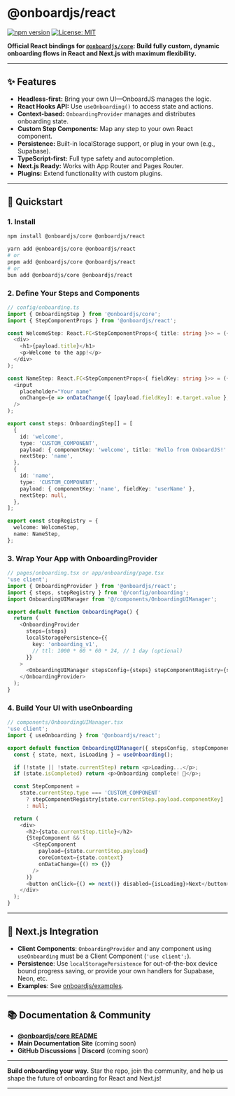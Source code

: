 # @onboardjs/react

[![npm version](https://badge.fury.io/js/%40onboardjs%2Freact.svg)](https://badge.fury.io/js/%40onboardjs%2Freact)
[![License: MIT](https://img.shields.io/badge/License-MIT-yellow.svg)](https://opensource.org/licenses/MIT)

<!-- [![Build Status](https://github.com/your-username/onboardjs/actions/workflows/ci.yml/badge.svg?branch=main&path=packages/react)](...) -->
<!-- [![npm downloads](https://img.shields.io/npm/dm/@onboardjs/react.svg)](https://www.npmjs.com/package/@onboardjs/react) -->

**Official React bindings for [`@onboardjs/core`](https://github.com/Somafet/onboardjs/tree/main/packages/core): Build fully custom, dynamic onboarding flows in React and Next.js with maximum flexibility.**

---

## ✨ Features

- **Headless-first:** Bring your own UI—OnboardJS manages the logic.
- **React Hooks API:** Use `useOnboarding()` to access state and actions.
- **Context-based:** `OnboardingProvider` manages and distributes onboarding state.
- **Custom Step Components:** Map any step to your own React component.
- **Persistence:** Built-in localStorage support, or plug in your own (e.g., Supabase).
- **TypeScript-first:** Full type safety and autocompletion.
- **Next.js Ready:** Works with App Router and Pages Router.
- **Plugins:** Extend functionality with custom plugins.

---

## 🚀 Quickstart

### 1. Install

```bash
npm install @onboardjs/core @onboardjs/react
```

```bash
yarn add @onboardjs/core @onboardjs/react
# or
pnpm add @onboardjs/core @onboardjs/react
# or
bun add @onboardjs/core @onboardjs/react
```

### 2. Define Your Steps and Components

```typescript jsx
// config/onboarding.ts
import { OnboardingStep } from '@onboardjs/core';
import { StepComponentProps } from '@onboardjs/react';

const WelcomeStep: React.FC<StepComponentProps<{ title: string }>> = ({ payload }) => (
  <div>
    <h1>{payload.title}</h1>
    <p>Welcome to the app!</p>
  </div>
);

const NameStep: React.FC<StepComponentProps<{ fieldKey: string }>> = ({ payload, onDataChange }) => (
  <input
    placeholder="Your name"
    onChange={e => onDataChange({ [payload.fieldKey]: e.target.value }, e.target.value.length > 1)}
  />
);

export const steps: OnboardingStep[] = [
  {
    id: 'welcome',
    type: 'CUSTOM_COMPONENT',
    payload: { componentKey: 'welcome', title: 'Hello from OnboardJS!' },
    nextStep: 'name',
  },
  {
    id: 'name',
    type: 'CUSTOM_COMPONENT',
    payload: { componentKey: 'name', fieldKey: 'userName' },
    nextStep: null,
  },
];

export const stepRegistry = {
  welcome: WelcomeStep,
  name: NameStep,
};
```

### 3. Wrap Your App with OnboardingProvider

```typescript jsx
// pages/onboarding.tsx or app/onboarding/page.tsx
'use client';
import { OnboardingProvider } from '@onboardjs/react';
import { steps, stepRegistry } from '@/config/onboarding';
import OnboardingUIManager from '@/components/OnboardingUIManager';

export default function OnboardingPage() {
  return (
    <OnboardingProvider
      steps={steps}
      localStoragePersistence={{
        key: 'onboarding_v1',
        // ttl: 1000 * 60 * 60 * 24, // 1 day (optional)
      }}
    >
      <OnboardingUIManager stepsConfig={steps} stepComponentRegistry={stepRegistry} />
    </OnboardingProvider>
  );
}
```

### 4. Build Your UI with useOnboarding

```typescript jsx
// components/OnboardingUIManager.tsx
'use client';
import { useOnboarding } from '@onboardjs/react';

export default function OnboardingUIManager({ stepsConfig, stepComponentRegistry }) {
  const { state, next, isLoading } = useOnboarding();

  if (!state || !state.currentStep) return <p>Loading...</p>;
  if (state.isCompleted) return <p>Onboarding complete! 🎉</p>;

  const StepComponent =
    state.currentStep.type === 'CUSTOM_COMPONENT'
      ? stepComponentRegistry[state.currentStep.payload.componentKey]
      : null;

  return (
    <div>
      <h2>{state.currentStep.title}</h2>
      {StepComponent && (
        <StepComponent
          payload={state.currentStep.payload}
          coreContext={state.context}
          onDataChange={() => {}}
        />
      )}
      <button onClick={() => next()} disabled={isLoading}>Next</button>
    </div>
  );
}
```

---

## 📝 Next.js Integration

- **Client Components**: `OnboardingProvider` and any component using `useOnboarding` must be a Client Component (`'use client';`).
- **Persistence**: Use `localStoragePersistence` for out-of-the-box device bound progress saving, or provide your own handlers for Supabase, Neon, etc.
- **Examples**: See [onboardjs/examples](../../apps/examples/).

---

## 📚 Documentation & Community

- **[@onboardjs/core README](https://github.com/Somafet/onboardjs/tree/main/packages/core)**
- **Main Documentation Site** (coming soon)
- **GitHub Discussions** | **Discord** (coming soon)

---

**Build onboarding your way.**
Star the repo, join the community, and help us shape the future of onboarding for React and Next.js!

---
